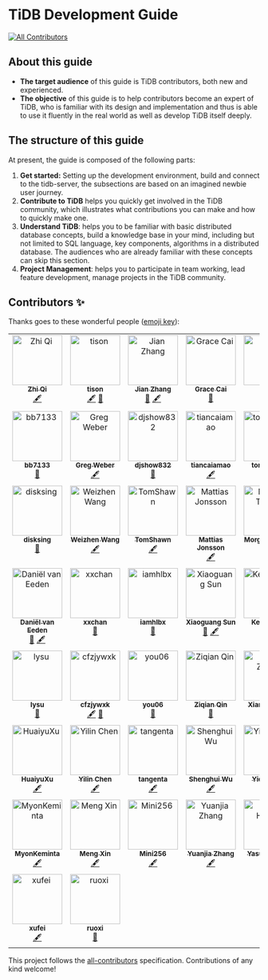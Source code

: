 # TiDB Development Guide

<!-- ALL-CONTRIBUTORS-BADGE:START - Do not remove or modify this section -->
[![All Contributors](https://img.shields.io/badge/all_contributors-37-orange.svg?style=flat-square)](#contributors-)
<!-- ALL-CONTRIBUTORS-BADGE:END -->

## About this guide

* **The target audience** of this guide is TiDB contributors, both new and experienced.
* **The objective** of this guide is to help contributors become an expert of TiDB, who is familiar with its design and implementation and thus is able to use it fluently in the real world as well as develop TiDB itself deeply.

## The structure of this guide

At present, the guide is composed of the following parts:

1. **Get started:** Setting up the development environment, build and connect to the tidb-server, the subsections are based on an imagined newbie user journey.
2. **Contribute to TiDB** helps you quickly get involved in the TiDB community, which illustrates what contributions you can make and how to quickly make one.
3. **Understand TiDB**: helps you to be familiar with basic distributed database concepts, build a knowledge base in your mind, including but not limited to SQL language, key components, algorithms in a distributed database. The audiences who are already familiar with these concepts can skip this section.
4. **Project Management**: helps you to participate in team working, lead feature development, manage projects in the TiDB community.

## Contributors ✨

Thanks goes to these wonderful people ([emoji key](https://allcontributors.org/docs/en/emoji-key)):

<!-- ALL-CONTRIBUTORS-LIST:START - Do not remove or modify this section -->
<!-- prettier-ignore-start -->
<!-- markdownlint-disable -->
<table>
  <tbody>
    <tr>
      <td align="center" valign="top" width="20%"><a href="https://github.com/LittleFall"><img src="https://avatars.githubusercontent.com/u/30543181?v=4?s=100" width="100px;" alt="Zhi Qi"/><br /><sub><b>Zhi Qi</b></sub></a><br /><a href="#content-LittleFall" title="Content">🖋</a></td>
      <td align="center" valign="top" width="20%"><a href="https://tisonkun.github.io/Miracle/"><img src="https://avatars.githubusercontent.com/u/18818196?v=4?s=100" width="100px;" alt="tison"/><br /><sub><b>tison</b></sub></a><br /><a href="#content-tisonkun" title="Content">🖋</a> <a href="https://github.com/pingcap/tidb-dev-guide/pulls?q=is%3Apr+reviewed-by%3Atisonkun" title="Reviewed Pull Requests">👀</a></td>
      <td align="center" valign="top" width="20%"><a href="http://zz-jason.github.io/"><img src="https://avatars.githubusercontent.com/u/5268763?v=4?s=100" width="100px;" alt="Jian Zhang"/><br /><sub><b>Jian Zhang</b></sub></a><br /><a href="https://github.com/pingcap/tidb-dev-guide/pulls?q=is%3Apr+reviewed-by%3Azz-jason" title="Reviewed Pull Requests">👀</a> <a href="#content-zz-jason" title="Content">🖋</a></td>
      <td align="center" valign="top" width="20%"><a href="https://github.com/qiancai"><img src="https://avatars.githubusercontent.com/u/79440533?v=4?s=100" width="100px;" alt="Grace Cai"/><br /><sub><b>Grace Cai</b></sub></a><br /><a href="https://github.com/pingcap/tidb-dev-guide/pulls?q=is%3Apr+reviewed-by%3Aqiancai" title="Reviewed Pull Requests">👀</a></td>
      <td align="center" valign="top" width="20%"><a href="https://ichn.xyz"><img src="https://avatars.githubusercontent.com/u/29735669?v=4?s=100" width="100px;" alt="虎"/><br /><sub><b>虎</b></sub></a><br /><a href="#content-ichn-hu" title="Content">🖋</a> <a href="https://github.com/pingcap/tidb-dev-guide/pulls?q=is%3Apr+reviewed-by%3Aichn-hu" title="Reviewed Pull Requests">👀</a></td>
    </tr>
    <tr>
      <td align="center" valign="top" width="20%"><a href="https://github.com/bb7133"><img src="https://avatars.githubusercontent.com/u/1174042?v=4?s=100" width="100px;" alt="bb7133"/><br /><sub><b>bb7133</b></sub></a><br /><a href="https://github.com/pingcap/tidb-dev-guide/pulls?q=is%3Apr+reviewed-by%3Abb7133" title="Reviewed Pull Requests">👀</a></td>
      <td align="center" valign="top" width="20%"><a href="https://www.linkedin.com/in/gregabramowitzweber"><img src="https://avatars.githubusercontent.com/u/1183?v=4?s=100" width="100px;" alt="Greg Weber"/><br /><sub><b>Greg Weber</b></sub></a><br /><a href="#content-gregwebs" title="Content">🖋</a></td>
      <td align="center" valign="top" width="20%"><a href="https://github.com/djshow832"><img src="https://avatars.githubusercontent.com/u/29590578?v=4?s=100" width="100px;" alt="djshow832"/><br /><sub><b>djshow832</b></sub></a><br /><a href="https://github.com/pingcap/tidb-dev-guide/pulls?q=is%3Apr+reviewed-by%3Adjshow832" title="Reviewed Pull Requests">👀</a></td>
      <td align="center" valign="top" width="20%"><a href="http://www.zenlife.tk"><img src="https://avatars.githubusercontent.com/u/1420062?v=4?s=100" width="100px;" alt="tiancaiamao"/><br /><sub><b>tiancaiamao</b></sub></a><br /><a href="#content-tiancaiamao" title="Content">🖋</a></td>
      <td align="center" valign="top" width="20%"><a href="https://github.com/tomdewan"><img src="https://avatars.githubusercontent.com/u/50153616?v=4?s=100" width="100px;" alt="tomdewan"/><br /><sub><b>tomdewan</b></sub></a><br /><a href="https://github.com/pingcap/tidb-dev-guide/pulls?q=is%3Apr+reviewed-by%3Atomdewan" title="Reviewed Pull Requests">👀</a></td>
    </tr>
    <tr>
      <td align="center" valign="top" width="20%"><a href="https://github.com/disksing"><img src="https://avatars.githubusercontent.com/u/12077877?v=4?s=100" width="100px;" alt="disksing"/><br /><sub><b>disksing</b></sub></a><br /><a href="https://github.com/pingcap/tidb-dev-guide/pulls?q=is%3Apr+reviewed-by%3Adisksing" title="Reviewed Pull Requests">👀</a></td>
      <td align="center" valign="top" width="20%"><a href="https://www.hawkingrei.com/blog/"><img src="https://avatars.githubusercontent.com/u/3427324?v=4?s=100" width="100px;" alt="Weizhen Wang"/><br /><sub><b>Weizhen Wang</b></sub></a><br /><a href="#content-hawkingrei" title="Content">🖋</a></td>
      <td align="center" valign="top" width="20%"><a href="https://github.com/TomShawn"><img src="https://avatars.githubusercontent.com/u/41534398?v=4?s=100" width="100px;" alt="TomShawn"/><br /><sub><b>TomShawn</b></sub></a><br /><a href="#content-TomShawn" title="Content">🖋</a></td>
      <td align="center" valign="top" width="20%"><a href="https://github.com/mjonss"><img src="https://avatars.githubusercontent.com/u/5520054?v=4?s=100" width="100px;" alt="Mattias Jonsson"/><br /><sub><b>Mattias Jonsson</b></sub></a><br /><a href="#content-mjonss" title="Content">🖋</a></td>
      <td align="center" valign="top" width="20%"><a href="http://www.tocker.ca/"><img src="https://avatars.githubusercontent.com/u/57982?v=4?s=100" width="100px;" alt="Morgan Tocker"/><br /><sub><b>Morgan Tocker</b></sub></a><br /><a href="#content-morgo" title="Content">🖋</a> <a href="https://github.com/pingcap/tidb-dev-guide/pulls?q=is%3Apr+reviewed-by%3Amorgo" title="Reviewed Pull Requests">👀</a></td>
    </tr>
    <tr>
      <td align="center" valign="top" width="20%"><a href="http://databaseblog.myname.nl"><img src="https://avatars.githubusercontent.com/u/1272980?v=4?s=100" width="100px;" alt="Daniël van Eeden"/><br /><sub><b>Daniël van Eeden</b></sub></a><br /><a href="https://github.com/pingcap/tidb-dev-guide/pulls?q=is%3Apr+reviewed-by%3Adveeden" title="Reviewed Pull Requests">👀</a> <a href="#content-dveeden" title="Content">🖋</a></td>
      <td align="center" valign="top" width="20%"><a href="https://xxchan.github.io"><img src="https://avatars.githubusercontent.com/u/37948597?v=4?s=100" width="100px;" alt="xxchan"/><br /><sub><b>xxchan</b></sub></a><br /><a href="https://github.com/pingcap/tidb-dev-guide/pulls?q=is%3Apr+reviewed-by%3Axxchan" title="Reviewed Pull Requests">👀</a></td>
      <td align="center" valign="top" width="20%"><a href="https://www.iamhlbx.xyz"><img src="https://avatars.githubusercontent.com/u/50866227?v=4?s=100" width="100px;" alt="iamhlbx"/><br /><sub><b>iamhlbx</b></sub></a><br /><a href="https://github.com/pingcap/tidb-dev-guide/pulls?q=is%3Apr+reviewed-by%3AHuGanghui" title="Reviewed Pull Requests">👀</a></td>
      <td align="center" valign="top" width="20%"><a href="https://github.com/sunxiaoguang"><img src="https://avatars.githubusercontent.com/u/3982329?v=4?s=100" width="100px;" alt="Xiaoguang Sun"/><br /><sub><b>Xiaoguang Sun</b></sub></a><br /><a href="https://github.com/pingcap/tidb-dev-guide/pulls?q=is%3Apr+reviewed-by%3Asunxiaoguang" title="Reviewed Pull Requests">👀</a> <a href="#content-sunxiaoguang" title="Content">🖋</a></td>
      <td align="center" valign="top" width="20%"><a href="https://github.com/eurekaka"><img src="https://avatars.githubusercontent.com/u/6261973?v=4?s=100" width="100px;" alt="Kenan Yao"/><br /><sub><b>Kenan Yao</b></sub></a><br /><a href="#content-eurekaka" title="Content">🖋</a></td>
    </tr>
    <tr>
      <td align="center" valign="top" width="20%"><a href="https://about.me/li.su"><img src="https://avatars.githubusercontent.com/u/528332?v=4?s=100" width="100px;" alt="lysu"/><br /><sub><b>lysu</b></sub></a><br /><a href="https://github.com/pingcap/tidb-dev-guide/pulls?q=is%3Apr+reviewed-by%3Alysu" title="Reviewed Pull Requests">👀</a></td>
      <td align="center" valign="top" width="20%"><a href="https://github.com/cfzjywxk"><img src="https://avatars.githubusercontent.com/u/3692139?v=4?s=100" width="100px;" alt="cfzjywxk"/><br /><sub><b>cfzjywxk</b></sub></a><br /><a href="#content-cfzjywxk" title="Content">🖋</a> <a href="https://github.com/pingcap/tidb-dev-guide/pulls?q=is%3Apr+reviewed-by%3Acfzjywxk" title="Reviewed Pull Requests">👀</a></td>
      <td align="center" valign="top" width="20%"><a href="https://blog.tongmu.me"><img src="https://avatars.githubusercontent.com/u/9587680?v=4?s=100" width="100px;" alt="you06"/><br /><sub><b>you06</b></sub></a><br /><a href="https://github.com/pingcap/tidb-dev-guide/pulls?q=is%3Apr+reviewed-by%3Ayou06" title="Reviewed Pull Requests">👀</a></td>
      <td align="center" valign="top" width="20%"><a href="https://github.com/ekexium"><img src="https://avatars.githubusercontent.com/u/31720476?v=4?s=100" width="100px;" alt="Ziqian Qin"/><br /><sub><b>Ziqian Qin</b></sub></a><br /><a href="https://github.com/pingcap/tidb-dev-guide/pulls?q=is%3Apr+reviewed-by%3Aekexium" title="Reviewed Pull Requests">👀</a></td>
      <td align="center" valign="top" width="20%"><a href="https://github.com/zhangyangyu"><img src="https://avatars.githubusercontent.com/u/3690895?v=4?s=100" width="100px;" alt="Xiang Zhang"/><br /><sub><b>Xiang Zhang</b></sub></a><br /><a href="#content-zhangyangyu" title="Content">🖋</a></td>
    </tr>
    <tr>
      <td align="center" valign="top" width="20%"><a href="https://github.com/XuHuaiyu"><img src="https://avatars.githubusercontent.com/u/9039012?v=4?s=100" width="100px;" alt="HuaiyuXu"/><br /><sub><b>HuaiyuXu</b></sub></a><br /><a href="#content-XuHuaiyu" title="Content">🖋</a></td>
      <td align="center" valign="top" width="20%"><a href="https://sticnarf.me"><img src="https://avatars.githubusercontent.com/u/17217495?v=4?s=100" width="100px;" alt="Yilin Chen"/><br /><sub><b>Yilin Chen</b></sub></a><br /><a href="#content-sticnarf" title="Content">🖋</a></td>
      <td align="center" valign="top" width="20%"><a href="https://github.com/tangenta"><img src="https://avatars.githubusercontent.com/u/24713065?v=4?s=100" width="100px;" alt="tangenta"/><br /><sub><b>tangenta</b></sub></a><br /><a href="#content-tangenta" title="Content">🖋</a></td>
      <td align="center" valign="top" width="20%"><a href="https://github.com/wshwsh12"><img src="https://avatars.githubusercontent.com/u/14054293?v=4?s=100" width="100px;" alt="Shenghui Wu"/><br /><sub><b>Shenghui Wu</b></sub></a><br /><a href="#content-wshwsh12" title="Content">🖋</a></td>
      <td align="center" valign="top" width="20%"><a href="https://github.com/winoros"><img src="https://avatars.githubusercontent.com/u/7846227?v=4?s=100" width="100px;" alt="Yiding Cui"/><br /><sub><b>Yiding Cui</b></sub></a><br /><a href="#content-winoros" title="Content">🖋</a></td>
    </tr>
    <tr>
      <td align="center" valign="top" width="20%"><a href="https://github.com/MyonKeminta"><img src="https://avatars.githubusercontent.com/u/9948422?v=4?s=100" width="100px;" alt="MyonKeminta"/><br /><sub><b>MyonKeminta</b></sub></a><br /><a href="#content-MyonKeminta" title="Content">🖋</a></td>
      <td align="center" valign="top" width="20%"><a href="https://github.com/mengxin9014"><img src="https://avatars.githubusercontent.com/u/22741979?v=4?s=100" width="100px;" alt="Meng Xin"/><br /><sub><b>Meng Xin</b></sub></a><br /><a href="#content-mengxin9014" title="Content">🖋</a></td>
      <td align="center" valign="top" width="20%"><a href="https://github.com/Mini256"><img src="https://avatars.githubusercontent.com/u/5086433?v=4?s=100" width="100px;" alt="Mini256"/><br /><sub><b>Mini256</b></sub></a><br /><a href="#content-Mini256" title="Content">🖋</a></td>
      <td align="center" valign="top" width="20%"><a href="https://github.com/qw4990"><img src="https://avatars.githubusercontent.com/u/7499936?v=4?s=100" width="100px;" alt="Yuanjia Zhang"/><br /><sub><b>Yuanjia Zhang</b></sub></a><br /><a href="#content-qw4990" title="Content">🖋</a></td>
      <td align="center" valign="top" width="20%"><a href="https://github.com/yahonda"><img src="https://avatars.githubusercontent.com/u/73684?v=4?s=100" width="100px;" alt="Yasuo Honda"/><br /><sub><b>Yasuo Honda</b></sub></a><br /><a href="#content-yahonda" title="Content">🖋</a></td>
    </tr>
    <tr>
      <td align="center" valign="top" width="20%"><a href="https://github.com/windtalker"><img src="https://avatars.githubusercontent.com/u/1916264?v=4?s=100" width="100px;" alt="xufei"/><br /><sub><b>xufei</b></sub></a><br /><a href="#content-windtalker" title="Content">🖋</a></td>
      <td align="center" valign="top" width="20%"><a href="https://github.com/zanmato1984"><img src="https://avatars.githubusercontent.com/u/1061004?v=4?s=100" width="100px;" alt="ruoxi"/><br /><sub><b>ruoxi</b></sub></a><br /><a href="https://github.com/pingcap/tidb-dev-guide/pulls?q=is%3Apr+reviewed-by%3Azanmato1984" title="Reviewed Pull Requests">👀</a></td>
    </tr>
  </tbody>
</table>

<!-- markdownlint-restore -->
<!-- prettier-ignore-end -->

<!-- ALL-CONTRIBUTORS-LIST:END -->

This project follows the [all-contributors](https://github.com/all-contributors/all-contributors) specification. Contributions of any kind welcome!
